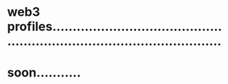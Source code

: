 # web3 profiles...............................................................................................
# soon...........
